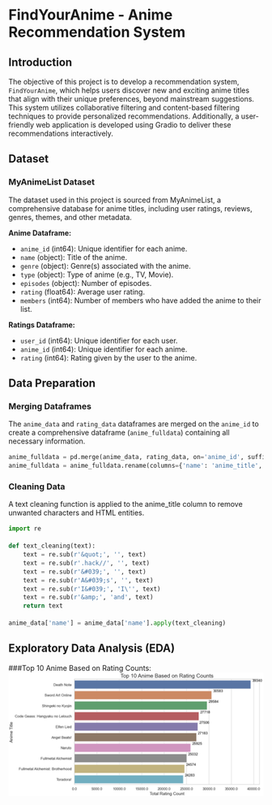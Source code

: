 # FindYourAnime - Anime Recommendation System

## Introduction

The objective of this project is to develop a recommendation system, `FindYourAnime`, which helps users discover new and exciting anime titles that align with their unique preferences, beyond mainstream suggestions. This system utilizes collaborative filtering and content-based filtering techniques to provide personalized recommendations. Additionally, a user-friendly web application is developed using Gradio to deliver these recommendations interactively.

## Dataset

### MyAnimeList Dataset

The dataset used in this project is sourced from MyAnimeList, a comprehensive database for anime titles, including user ratings, reviews, genres, themes, and other metadata.

**Anime Dataframe:**
- `anime_id` (int64): Unique identifier for each anime.
- `name` (object): Title of the anime.
- `genre` (object): Genre(s) associated with the anime.
- `type` (object): Type of anime (e.g., TV, Movie).
- `episodes` (object): Number of episodes.
- `rating` (float64): Average user rating.
- `members` (int64): Number of members who have added the anime to their list.

**Ratings Dataframe:**
- `user_id` (int64): Unique identifier for each user.
- `anime_id` (int64): Unique identifier for each anime.
- `rating` (int64): Rating given by the user to the anime.

## Data Preparation

### Merging Dataframes

The `anime_data` and `rating_data` dataframes are merged on the `anime_id` to create a comprehensive dataframe (`anime_fulldata`) containing all necessary information.

```python
anime_fulldata = pd.merge(anime_data, rating_data, on='anime_id', suffixes=['', '_user'])
anime_fulldata = anime_fulldata.rename(columns={'name': 'anime_title', 'rating_user': 'user_rating'})
```

### Cleaning Data
A text cleaning function is applied to the anime_title column to remove unwanted characters and HTML entities.
```python
import re

def text_cleaning(text):
    text = re.sub(r'&quot;', '', text)
    text = re.sub(r'.hack//', '', text)
    text = re.sub(r'&#039;', '', text)
    text = re.sub(r'A&#039;s', '', text)
    text = re.sub(r'I&#039;', 'I\'', text)
    text = re.sub(r'&amp;', 'and', text)
    return text

anime_data['name'] = anime_data['name'].apply(text_cleaning)
```

## Exploratory Data Analysis (EDA)
###Top 10 Anime Based on Rating Counts:
![top 10 animes based on ratings](results/top_10_animes.png)


